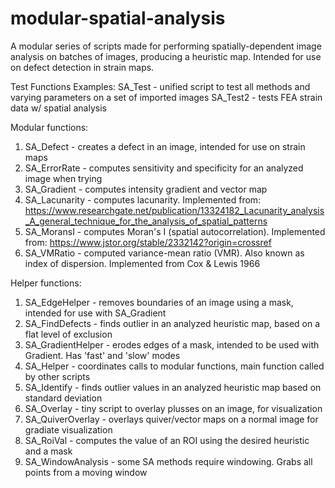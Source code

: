 # modular-spatial-analysis
A modular series of scripts made for performing spatially-dependent image analysis on batches of images, producing a heuristic map. Intended for use on defect detection in strain maps.


Test Functions Examples:
SA_Test - unified script to test all methods and varying parameters on a set of imported images
SA_Test2 - tests FEA strain data w/ spatial analysis

Modular functions:
1) SA_Defect - creates a defect in an image, intended for use on strain maps
2) SA_ErrorRate - computes sensitivity and specificity for an analyzed image when trying
3) SA_Gradient - computes intensity gradient and vector map
4) SA_Lacunarity - computes lacunarity. Implemented from: https://www.researchgate.net/publication/13324182_Lacunarity_analysis_A_general_technique_for_the_analysis_of_spatial_patterns
5) SA_MoransI - computes Moran's I (spatial autocorrelation). Implemented from: https://www.jstor.org/stable/2332142?origin=crossref
6) SA_VMRatio - computed variance-mean ratio (VMR). Also known as index of dispersion. Implemented from Cox & Lewis 1966


Helper functions:
1) SA_EdgeHelper - removes boundaries of an image using a mask, intended for use with SA_Gradient
2) SA_FindDefects - finds outlier in an analyzed heuristic map, based on a flat level of exclusion
3) SA_GradientHelper - erodes edges of a mask, intended to be used with Gradient. Has 'fast' and 'slow' modes
4) SA_Helper - coordinates calls to modular functions, main function called by other scripts
5) SA_Identify - finds outlier values in an analyzed heuristic map based on standard deviation
6) SA_Overlay - tiny script to overlay plusses on an image, for visualization
7) SA_QuiverOverlay - overlays quiver/vector maps on a normal image for gradiate visualization
8) SA_RoiVal - computes the value of an ROI using the desired heuristic and a mask
9) SA_WindowAnalysis - some SA methods require windowing. Grabs all points from a moving window
